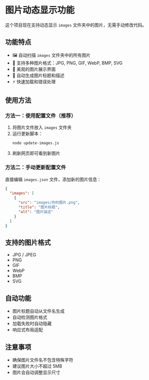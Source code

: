# 图片动态显示功能

这个项目现在支持动态显示 `images` 文件夹中的图片，无需手动修改代码。

## 功能特点

- 🖼️ 自动扫描 `images` 文件夹中的所有图片
- 📱 支持多种图片格式：JPG, PNG, GIF, WebP, BMP, SVG
- 🎨 美观的图片展示界面
- 🔄 自动生成图片标题和描述
- ⚡ 快速加载和错误处理

## 使用方法

### 方法一：使用配置文件（推荐）

1. 将图片文件放入 `images` 文件夹
2. 运行更新脚本：
   ```bash
   node update-images.js
   ```
3. 刷新网页即可看到新图片

### 方法二：手动更新配置文件

直接编辑 `images.json` 文件，添加新的图片信息：

```json
{
  "images": [
    {
      "src": "images/你的图片.png",
      "title": "图片标题",
      "alt": "图片描述"
    }
  ]
}
```

## 支持的图片格式

- JPG / JPEG
- PNG
- GIF
- WebP
- BMP
- SVG

## 自动功能

- 图片标题自动从文件名生成
- 自动检测图片格式
- 加载失败时自动隐藏
- 响应式布局适配

## 注意事项

- 确保图片文件名不包含特殊字符
- 建议图片大小不超过 5MB
- 图片会自动调整显示尺寸
